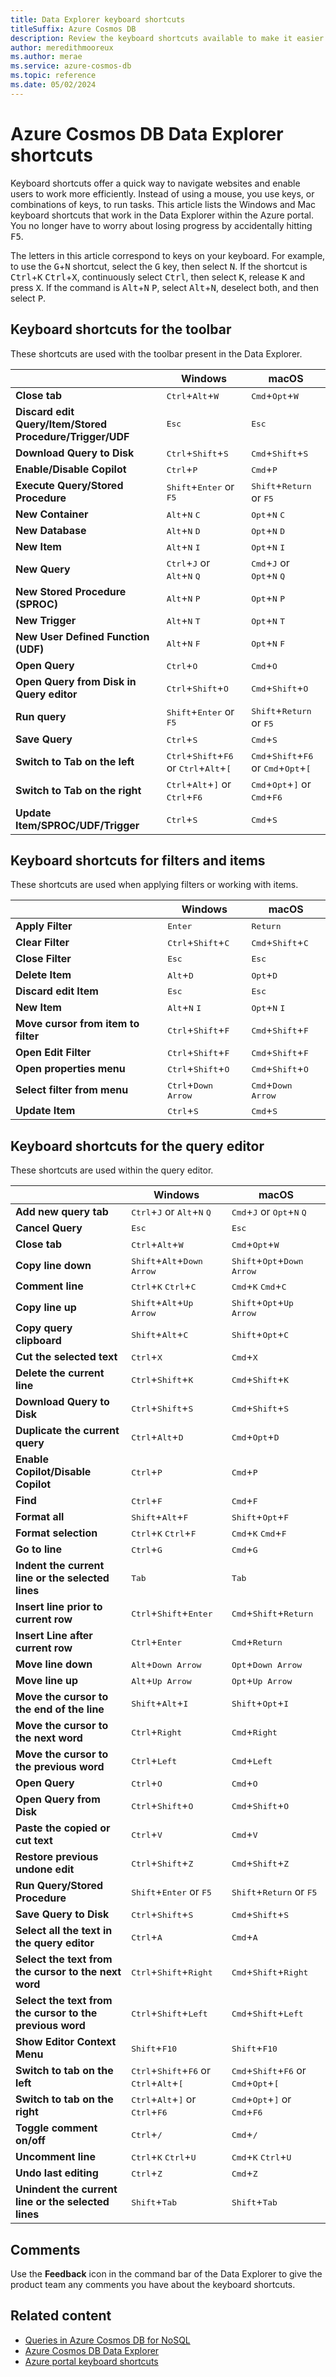 ```yaml
---
title: Data Explorer keyboard shortcuts
titleSuffix: Azure Cosmos DB
description: Review the keyboard shortcuts available to make it easier to navigate the Data Explorer for Azure Cosmos DB.
author: meredithmooreux
ms.author: merae
ms.service: azure-cosmos-db
ms.topic: reference
ms.date: 05/02/2024
---
```


# Azure Cosmos DB Data Explorer shortcuts

Keyboard shortcuts offer a quick way to navigate websites and enable users to work more efficiently. Instead of using a mouse, you use keys, or combinations of keys, to run tasks. This article lists the Windows and Mac keyboard shortcuts that work in the Data Explorer within the Azure portal. You no longer have to worry about losing progress by accidentally hitting <kbd>F5</kbd>.

The letters in this article correspond to keys on your keyboard. For example, to use the <kbd>G</kbd>+<kbd>N</kbd> shortcut, select the <kbd>G</kbd> key, then select <kbd>N</kbd>. If the shortcut is <kbd>Ctrl</kbd>+<kbd>K</kbd> <kbd>Ctrl</kbd>+<kbd>X</kbd>, continuously select <kbd>Ctrl</kbd>, then select <kbd>K</kbd>, release <kbd>K</kbd> and press <kbd>X</kbd>. If the command is <kbd>Alt</kbd>+<kbd>N</kbd>&nbsp;<kbd>P</kbd>, select <kbd>Alt</kbd>+<kbd>N</kbd>, deselect both, and then select <kbd>P</kbd>.

## Keyboard shortcuts for the toolbar

These shortcuts are used with the toolbar present in the Data Explorer.

| | Windows | macOS |
| --- | --- | --- |
| **Close tab** | <kbd>Ctrl</kbd>+<kbd>Alt</kbd>+<kbd>W</kbd> | <kbd>Cmd</kbd>+<kbd>Opt</kbd>+<kbd>W |
| **Discard edit Query/Item/Stored Procedure/Trigger/UDF** | <kbd>Esc</kbd> | <kbd>Esc</kbd> |
| **Download Query to Disk** | <kbd>Ctrl</kbd>+<kbd>Shift</kbd>+<kbd>S</kbd> | <kbd>Cmd</kbd>+<kbd>Shift</kbd>+<kbd>S</kbd> |
| **Enable/Disable Copilot** | <kbd>Ctrl</kbd>+<kbd>P</kbd> | <kbd>Cmd</kbd>+<kbd>P</kbd> |
| **Execute Query/Stored Procedure** | <kbd>Shift</kbd>+<kbd>Enter</kbd> or <kbd>F5</kbd> | <kbd>Shift</kbd>+<kbd>Return</kbd> or <kbd>F5</kbd> |
| **New Container** | <kbd>Alt</kbd>+<kbd>N</kbd>&nbsp;<kbd>C</kbd> | <kbd>Opt</kbd>+<kbd>N</kbd>&nbsp;<kbd>C</kbd> |
| **New Database** | <kbd>Alt</kbd>+<kbd>N</kbd>&nbsp;<kbd>D</kbd> | <kbd>Opt</kbd>+<kbd>N</kbd>&nbsp;<kbd>D</kbd> |
| **New Item** | <kbd>Alt</kbd>+<kbd>N</kbd>&nbsp;<kbd>I</kbd> | <kbd>Opt</kbd>+<kbd>N</kbd>&nbsp;<kbd>I</kbd> |
| **New Query** | <kbd>Ctrl</kbd>+<kbd>J</kbd> or <kbd>Alt</kbd>+<kbd>N</kbd>&nbsp;<kbd>Q</kbd> | <kbd>Cmd</kbd>+<kbd>J</kbd> or <kbd>Opt</kbd>+<kbd>N</kbd>&nbsp;<kbd>Q</kbd> |
| **New Stored Procedure (SPROC)** | <kbd>Alt</kbd>+<kbd>N</kbd>&nbsp;<kbd>P</kbd> | <kbd>Opt</kbd>+<kbd>N</kbd>&nbsp;<kbd>P</kbd> |
| **New Trigger** | <kbd>Alt</kbd>+<kbd>N</kbd>&nbsp;<kbd>T</kbd> | <kbd>Opt</kbd>+<kbd>N</kbd>&nbsp;<kbd>T</kbd> |
| **New User Defined Function (UDF)** | <kbd>Alt</kbd>+<kbd>N</kbd>&nbsp;<kbd>F</kbd> | <kbd>Opt</kbd>+<kbd>N</kbd>&nbsp;<kbd>F</kbd> |
| **Open Query** | <kbd>Ctrl</kbd>+<kbd>O</kbd> | <kbd>Cmd</kbd>+<kbd>O</kbd> |
| **Open Query from Disk in Query editor** | <kbd>Ctrl</kbd>+<kbd>Shift</kbd>+<kbd>O</kbd> | <kbd>Cmd</kbd>+<kbd>Shift</kbd>+<kbd>O</kbd> |
| **Run query** | <kbd>Shift</kbd>+<kbd>Enter</kbd> or <kbd>F5</kbd> | <kbd>Shift</kbd>+<kbd>Return</kbd> or <kbd>F5</kbd> |
| **Save Query** | <kbd>Ctrl</kbd>+<kbd>S</kbd> | <kbd>Cmd</kbd>+<kbd>S</kbd> |
| **Switch to Tab on the left** | <kbd>Ctrl</kbd>+<kbd>Shift</kbd>+<kbd>F6</kbd> or <kbd>Ctrl</kbd>+<kbd>Alt</kbd>+<kbd>[</kbd> | <kbd>Cmd</kbd>+<kbd>Shift</kbd>+<kbd>F6</kbd> or <kbd>Cmd</kbd>+<kbd>Opt</kbd>+<kbd>[</kbd> |
| **Switch to Tab on the right** | <kbd>Ctrl</kbd>+<kbd>Alt</kbd>+<kbd>]</kbd> or <kbd>Ctrl</kbd>+<kbd>F6</kbd> | <kbd>Cmd</kbd>+<kbd>Opt</kbd>+<kbd>]</kbd> or <kbd>Cmd</kbd>+<kbd>F6</kbd> |
| **Update Item/SPROC/UDF/Trigger** | <kbd>Ctrl</kbd>+<kbd>S</kbd> | <kbd>Cmd</kbd>+<kbd>S</kbd> |

## Keyboard shortcuts for filters and items

These shortcuts are used when applying filters or working with items.

| | Windows | macOS |
| --- | --- | --- |
| **Apply Filter** | <kbd>Enter</kbd> | <kbd>Return</kbd> |
| **Clear Filter** | <kbd>Ctrl</kbd>+<kbd>Shift</kbd>+<kbd>C</kbd> | <kbd>Cmd</kbd>+<kbd>Shift</kbd>+<kbd>C</kbd> |
| **Close Filter** | <kbd>Esc</kbd> | <kbd>Esc</kbd> |
| **Delete Item** | <kbd>Alt</kbd>+<kbd>D</kbd> | <kbd>Opt</kbd>+<kbd>D</kbd> |
| **Discard edit Item** | <kbd>Esc</kbd> | <kbd>Esc</kbd> |
| **New Item** | <kbd>Alt</kbd>+<kbd>N</kbd>&nbsp;<kbd>I</kbd> | <kbd>Opt</kbd>+<kbd>N</kbd>&nbsp;<kbd>I</kbd> |
| **Move cursor from item to filter** | <kbd>Ctrl</kbd>+<kbd>Shift</kbd>+<kbd>F</kbd> | <kbd>Cmd</kbd>+<kbd>Shift</kbd>+<kbd>F</kbd> |
| **Open Edit Filter** | <kbd>Ctrl</kbd>+<kbd>Shift</kbd>+<kbd>F</kbd> | <kbd>Cmd</kbd>+<kbd>Shift</kbd>+<kbd>F</kbd> |
| **Open properties menu** | <kbd>Ctrl</kbd>+<kbd>Shift</kbd>+<kbd>O</kbd> | <kbd>Cmd</kbd>+<kbd>Shift</kbd>+<kbd>O</kbd> |
| **Select filter from menu** | <kbd>Ctrl</kbd>+<kbd>Down Arrow</kbd> | <kbd>Cmd</kbd>+<kbd>Down Arrow</kbd> |
| **Update Item** | <kbd>Ctrl</kbd>+<kbd>S</kbd> | <kbd>Cmd</kbd>+<kbd>S</kbd> |

## Keyboard shortcuts for the query editor

These shortcuts are used within the query editor.

| | Windows | macOS |
| --- | --- | --- |
| **Add new query tab** | <kbd>Ctrl</kbd>+<kbd>J</kbd> or <kbd>Alt</kbd>+<kbd>N</kbd>&nbsp;<kbd>Q</kbd> | <kbd>Cmd</kbd>+<kbd>J</kbd> or <kbd>Opt</kbd>+<kbd>N</kbd>&nbsp;<kbd>Q</kbd> |
| **Cancel Query** | <kbd>Esc</kbd> | <kbd>Esc</kbd> |
| **Close tab** | <kbd>Ctrl</kbd>+<kbd>Alt</kbd>+<kbd>W</kbd> | <kbd>Cmd</kbd>+<kbd>Opt</kbd>+<kbd>W</kbd> |
| **Copy line down** | <kbd>Shift</kbd>+<kbd>Alt</kbd>+<kbd>Down Arrow</kbd> | <kbd>Shift</kbd>+<kbd>Opt</kbd>+<kbd>Down Arrow</kbd> |
| **Comment line** | <kbd>Ctrl</kbd>+<kbd>K</kbd>&nbsp;<kbd>Ctrl</kbd>+<kbd>C</kbd> | <kbd>Cmd</kbd>+<kbd>K</kbd>&nbsp;<kbd>Cmd</kbd>+<kbd>C</kbd> |
| **Copy line up** | <kbd>Shift</kbd>+<kbd>Alt</kbd>+<kbd>Up Arrow</kbd> | <kbd>Shift</kbd>+<kbd>Opt</kbd>+<kbd>Up Arrow</kbd> |
| **Copy query clipboard** | <kbd>Shift</kbd>+<kbd>Alt</kbd>+<kbd>C</kbd> | <kbd>Shift</kbd>+<kbd>Opt</kbd>+<kbd>C</kbd> |
| **Cut the selected text** | <kbd>Ctrl</kbd>+<kbd>X</kbd> | <kbd>Cmd</kbd>+<kbd>X</kbd> |
| **Delete the current line** | <kbd>Ctrl</kbd>+<kbd>Shift</kbd>+<kbd>K</kbd> | <kbd>Cmd</kbd>+<kbd>Shift</kbd>+<kbd>K</kbd> |
| **Download Query to Disk** | <kbd>Ctrl</kbd>+<kbd>Shift</kbd>+<kbd>S</kbd> | <kbd>Cmd</kbd>+<kbd>Shift</kbd>+<kbd>S</kbd> |
| **Duplicate the current query** | <kbd>Ctrl</kbd>+<kbd>Alt</kbd>+<kbd>D</kbd> | <kbd>Cmd</kbd>+<kbd>Opt</kbd>+<kbd>D</kbd> |
| **Enable Copilot/Disable Copilot** | <kbd>Ctrl</kbd>+<kbd>P</kbd> | <kbd>Cmd</kbd>+<kbd>P</kbd> |
| **Find** | <kbd>Ctrl</kbd>+<kbd>F</kbd> | <kbd>Cmd</kbd>+<kbd>F</kbd> |
| **Format all** | <kbd>Shift</kbd>+<kbd>Alt</kbd>+<kbd>F</kbd> | <kbd>Shift</kbd>+<kbd>Opt</kbd>+<kbd>F</kbd> |
| **Format selection** | <kbd>Ctrl</kbd>+<kbd>K</kbd>&nbsp;<kbd>Ctrl</kbd>+<kbd>F</kbd> | <kbd>Cmd</kbd>+<kbd>K</kbd>&nbsp;<kbd>Cmd</kbd>+<kbd>F</kbd> |
| **Go to line** | <kbd>Ctrl</kbd>+<kbd>G</kbd> | <kbd>Cmd</kbd>+<kbd>G</kbd> |
| **Indent the current line or the selected lines** | <kbd>Tab</kbd> | <kbd>Tab</kbd> |
| **Insert line prior to current row** | <kbd>Ctrl</kbd>+<kbd>Shift</kbd>+<kbd>Enter</kbd> | <kbd>Cmd</kbd>+<kbd>Shift</kbd>+<kbd>Return</kbd> |
| **Insert Line after current row** | <kbd>Ctrl</kbd>+<kbd>Enter</kbd> | <kbd>Cmd</kbd>+<kbd>Return</kbd> |
| **Move line down** | <kbd>Alt</kbd>+<kbd>Down Arrow</kbd> | <kbd>Opt</kbd>+<kbd>Down Arrow</kbd> |
| **Move line up** | <kbd>Alt</kbd>+<kbd>Up Arrow</kbd> | <kbd>Opt</kbd>+<kbd>Up Arrow</kbd> |
| **Move the cursor to the end of the line** | <kbd>Shift</kbd>+<kbd>Alt</kbd>+<kbd>I</kbd> | <kbd>Shift</kbd>+<kbd>Opt</kbd>+<kbd>I</kbd> |
| **Move the cursor to the next word** | <kbd>Ctrl</kbd>+<kbd>Right</kbd> | <kbd>Cmd</kbd>+<kbd>Right</kbd> |
| **Move the cursor to the previous word** | <kbd>Ctrl</kbd>+<kbd>Left</kbd> | <kbd>Cmd</kbd>+<kbd>Left</kbd> |
| **Open Query** | <kbd>Ctrl</kbd>+<kbd>O</kbd> | <kbd>Cmd</kbd>+<kbd>O</kbd> |
| **Open Query from Disk** | <kbd>Ctrl</kbd>+<kbd>Shift</kbd>+<kbd>O</kbd> | <kbd>Cmd</kbd>+<kbd>Shift</kbd>+<kbd>O</kbd> |
| **Paste the copied or cut text** | <kbd>Ctrl</kbd>+<kbd>V</kbd> | <kbd>Cmd</kbd>+<kbd>V</kbd> |
| **Restore previous undone edit** | <kbd>Ctrl</kbd>+<kbd>Shift</kbd>+<kbd>Z</kbd> | <kbd>Cmd</kbd>+<kbd>Shift</kbd>+<kbd>Z</kbd> |
| **Run Query/Stored Procedure** | <kbd>Shift</kbd>+<kbd>Enter</kbd> or <kbd>F5</kbd> | <kbd>Shift</kbd>+<kbd>Return</kbd> or <kbd>F5</kbd> |
| **Save Query to Disk** | <kbd>Ctrl</kbd>+<kbd>Shift</kbd>+<kbd>S</kbd> | <kbd>Cmd</kbd>+<kbd>Shift</kbd>+<kbd>S</kbd> |
| **Select all the text in the query editor** | <kbd>Ctrl</kbd>+<kbd>A</kbd> | <kbd>Cmd</kbd>+<kbd>A</kbd> |
| **Select the text from the cursor to the next word** | <kbd>Ctrl</kbd>+<kbd>Shift</kbd>+<kbd>Right</kbd> | <kbd>Cmd</kbd>+<kbd>Shift</kbd>+<kbd>Right</kbd> |
| **Select the text from the cursor to the previous word** | <kbd>Ctrl</kbd>+<kbd>Shift</kbd>+<kbd>Left</kbd> | <kbd>Cmd</kbd>+<kbd>Shift</kbd>+<kbd>Left</kbd> |
| **Show Editor Context Menu** | <kbd>Shift</kbd>+<kbd>F10</kbd> | <kbd>Shift</kbd>+<kbd>F10</kbd> |
| **Switch to tab on the left** | <kbd>Ctrl</kbd>+<kbd>Shift</kbd>+<kbd>F6</kbd> or <kbd>Ctrl</kbd>+<kbd>Alt</kbd>+<kbd>[</kbd> | <kbd>Cmd</kbd>+<kbd>Shift</kbd>+<kbd>F6</kbd> or <kbd>Cmd</kbd>+<kbd>Opt</kbd>+<kbd>[</kbd> |
| **Switch to tab on the right** | <kbd>Ctrl</kbd>+<kbd>Alt</kbd>+<kbd>]</kbd> or <kbd>Ctrl</kbd>+<kbd>F6</kbd> | <kbd>Cmd</kbd>+<kbd>Opt</kbd>+<kbd>]</kbd> or <kbd>Cmd</kbd>+<kbd>F6</kbd> |
| **Toggle comment on/off** | <kbd>Ctrl</kbd>+<kbd>/</kbd> | <kbd>Cmd</kbd>+<kbd>/</kbd> |
| **Uncomment line** | <kbd>Ctrl</kbd>+<kbd>K</kbd>&nbsp;<kbd>Ctrl</kbd>+<kbd>U</kbd>  | <kbd>Cmd</kbd>+<kbd>K</kbd>&nbsp;<kbd>Ctrl</kbd>+<kbd>U</kbd> |
| **Undo last editing** | <kbd>Ctrl</kbd>+<kbd>Z</kbd> | <kbd>Cmd</kbd>+<kbd>Z</kbd> |
| **Unindent the current line or the selected lines** | <kbd>Shift</kbd>+<kbd>Tab</kbd> | <kbd>Shift</kbd>+<kbd>Tab</kbd> |

## Comments

Use the **Feedback** icon in the command bar of the Data Explorer to give the product team any comments you have about the keyboard shortcuts.

## Related content

- [Queries in Azure Cosmos DB for NoSQL](nosql/query/index.yml)
- [Azure Cosmos DB Data Explorer](data-explorer.md)
- [Azure portal keyboard shortcuts](/azure/azure-portal/azure-portal-keyboard-shortcuts)
